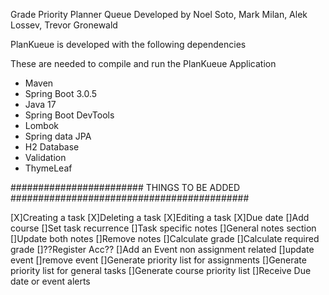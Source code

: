 Grade Priority Planner Queue Developed by Noel Soto, Mark Milan, Alek Lossev, Trevor Gronewald

PlanKueue is developed with the following dependencies

These are needed to compile and run the PlanKueue Application 

- Maven
- Spring Boot 3.0.5
- Java 17
- Spring Boot DevTools
- Lombok
- Spring data JPA
- H2 Database
- Validation
- ThymeLeaf

######################## THINGS TO BE ADDED ###########################################

[X]Creating a task
[X]Deleting a task
[X]Editing a task
[X]Due date 
[]Add course
[]Set task recurrence
[]Task specific notes
[]General notes section
[]Update both notes
[]Remove notes
[]Calculate grade
[]Calculate required grade
[]??Register Acc??
[]Add an Event non assignment related
[]update event
[]remove event
[]Generate priority list for assignments
[]Generate priority list for general tasks 
[]Generate course priority list
[]Receive Due date or event alerts




